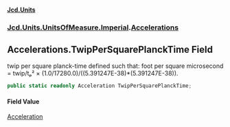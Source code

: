#### [Jcd.Units](index.md 'index')
### [Jcd.Units.UnitsOfMeasure.Imperial](Jcd.Units.UnitsOfMeasure.Imperial.md 'Jcd.Units.UnitsOfMeasure.Imperial').[Accelerations](Accelerations.md 'Jcd.Units.UnitsOfMeasure.Imperial.Accelerations')

## Accelerations.TwipPerSquarePlanckTime Field

twip per square planck-time defined such that: foot per square microsecond = twip/tₚ² × (1.0/17280.0)/((5.391247E-38)*(5.391247E-38)).

```csharp
public static readonly Acceleration TwipPerSquarePlanckTime;
```

#### Field Value
[Acceleration](Acceleration.md 'Jcd.Units.UnitTypes.Acceleration')